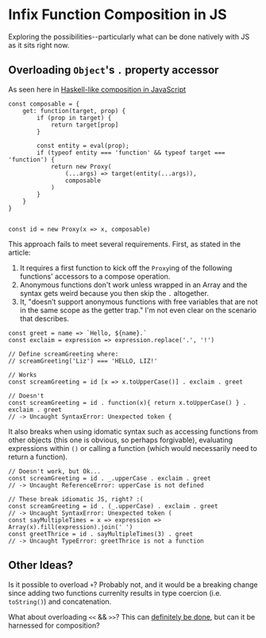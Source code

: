 # Infix Function Composition in JS
Exploring the possibilities--particularly what can be done natively with JS as it sits right now.

## Overloading `Object`'s `.` property accessor
As seen here in [Haskell-like composition in JavaScript](https://medium.com/@nikogosovd/haskell-like-composition-in-javascript-3624fcfca19b)
```
const composable = {
	get: function(target, prop) {
		if (prop in target) {
			return target[prop]
		}
		
		const entity = eval(prop);
		if (typeof entity === 'function' && typeof target === 'function') {
			return new Proxy(
				(...args) => target(entity(...args)),
				composable
			)
		}
	}
}


const id = new Proxy(x => x, composable)
```

This approach fails to meet several requirements. First, as stated in the article:
1. It requires a first function to kick off the `Proxy`ing of the following functions' accessors to a compose operation.
2. Anonymous functions don't work unless wrapped in an Array and the syntax gets weird because you then skip the `.` altogether.
3. It, "doesn’t support anonymous functions with free variables that are not in the same scope as the getter trap." I'm not even clear on the scenario that describes.
```
const greet = name => `Hello, ${name}.`
const exclaim = expression => expression.replace('.', '!')

// Define screamGreeting where:
// screamGreeting('Liz') === 'HELLO, LIZ!'

// Works
const screamGreeting = id [x => x.toUpperCase()] . exclaim . greet

// Doesn't
const screamGreeting = id . function(x){ return x.toUpperCase() } . exclaim . greet
// -> Uncaught SyntaxError: Unexpected token {
```

It also breaks when using idomatic syntax such as accessing functions from other objects (this one is obvious, so perhaps forgivable), evaluating expressions within `()` or calling a function (which would necessarily need to return a function).
```
// Doesn't work, but Ok...
const screamGreeting = id . _.upperCase . exclaim . greet
// -> Uncaught ReferenceError: upperCase is not defined

// These break idiomatic JS, right? :(
const screamGreeting = id . (_.upperCase) . exclaim . greet
// -> Uncaught SyntaxError: Unexpected token (
const sayMultipleTimes = x => expression => Array(x).fill(expression).join(' ')
const greetThrice = id . sayMultipleTimes(3) . greet
// -> Uncaught TypeError: greetThrice is not a function
```

## Other Ideas?
Is it possible to overload `+`? Probably not, and it would be a breaking change since adding two functions currenlty results in type coercion (i.e. `toString()`) and concatenation.

What about overloading `<<` && `>>`? This can [definitely be done](https://2ality.com/2011/12/fake-operator-overloading.html), but can it be harnessed for composition?

